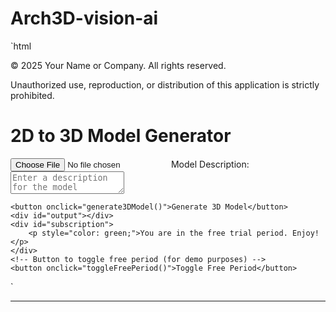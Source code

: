 # Arch3D-vision-ai
`html
<footer>
    <p>© 2025 Your Name or Company. All rights reserved.</p>
    <p>Unauthorized use, reproduction, or distribution of this application is strictly prohibited.</p>
</footer>

<script>
    let isFreePeriod = true; // Control the free period

    async function generate3DModel() {
        const fileInput = document.getElementById('uploadInput');
        const descriptionInput = document.getElementById('descriptionInput');
        const outputDiv = document.getElementById('output');
        const subscriptionDiv = document.getElementById('subscription');
        outputDiv.innerHTML = ''; // Clear previous output

        // Check if free period is still active
        if (!isFreePeriod) {
            subscriptionDiv.innerHTML = '<p style="color: red;">The free trial has ended. Please subscribe to continue using the service.</p>';
            return;
        }

        if (!fileInput.files.length) {
            alert('Please upload a 2D architectural drawing.');
            return;
        }

        const file = fileInput.files[0];

        // Check file type
        if (!file.type.startsWith('image/')) {
            alert('Please upload a valid image file.');
            return;
        }

        const description = descriptionInput.value.trim();
        if (!description) {
            alert('Please provide a description for the model.');
            return;
        }

        const formData = new FormData();
        formData.append('file', file);
        formData.append('description', description);

        try {
            outputDiv.innerHTML = '<p>Processing your 2D drawing...</p>';
            
            // Simulate sending the file and description to a backend AI service
            const response = await new Promise((resolve, reject) => {
                setTimeout(() => {
                    // Simulated response from the server
                    resolve({
                        ok: true,
                        json: () => Promise.resolve({
                            modelUrl: 'https://via.placeholder.com/600x400?text=Generated+3D+Model',
                            message: 'Your 3D model has been successfully generated.'
                        })
                    });
                }, 2000); // Simulate 2 seconds delay
            });

            if (!response.ok) {
                throw new Error(`Server error: ${response.status}`);
            }

            const result = await response.json();

            if (result.modelUrl) {
                outputDiv.innerHTML = `
                    <p>${result.message}</p>
                    <p>Description: ${description}</p>
                    <iframe src="${result.modelUrl}" width="600" height="400" style="border:none;"></iframe>
                `;
            } else {
                outputDiv.innerHTML = `<p>Error: Unable to generate the 3D model. Please try again.</p>`;
            }
        } catch (error) {
            console.error('Error:', error);
            outputDiv.innerHTML = `<p style="color: red;">An error occurred: ${error.message}</p>`;
        }
    }

    // Function to toggle free period for demonstration purposes
    function toggleFreePeriod() {
        isFreePeriod = !isFreePeriod;
        const subscriptionDiv = document.getElementById('subscription');
        if (!isFreePeriod) {
            subscriptionDiv.innerHTML = '<p style="color: red;">The free trial has ended. Please subscribe to continue using the service.</p>';
        } else {
            subscriptionDiv.innerHTML = '<p style="color: green;">You are in the free trial period. Enjoy!</p>';
        }
    }
</script>

<!-- HTML structure -->
<div id="app">
    <h1>2D to 3D Model Generator</h1>
    <input type="file" id="uploadInput" accept="image/*">
    <label for="descriptionInput">Model Description:</label>

<textarea id="descriptionInput" placeholder="Enter a description for the model"></textarea>
    <button onclick="generate3DModel()">Generate 3D Model</button>
    <div id="output"></div>
    <div id="subscription">
        <p style="color: green;">You are in the free trial period. Enjoy!</p>
    </div>
    <!-- Button to toggle free period (for demo purposes) -->
    <button onclick="toggleFreePeriod()">Toggle Free Period</button>
</div>
`

---
